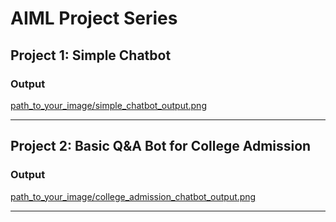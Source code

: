 # AIML Project Series


## Project 1: Simple Chatbot

### Output
[path_to_your_image/simple_chatbot_output.png](https://github.com/jananinagarajan0717/AIML-Project-Series./blob/main/SimpleChatBotOutput.png?raw=true)

---

## Project 2: Basic Q&A Bot for College Admission

### Output
[path_to_your_image/college_admission_chatbot_output.png](https://github.com/jananinagarajan0717/AIML-Project-Series./blob/main/CollegeAdmissionBotOutput.png?raw=true)

---
